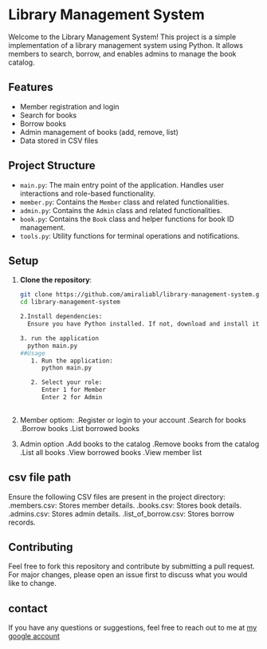 # Library Management System

Welcome to the Library Management System! This project is a simple implementation of a library management system using Python. It allows members to search, borrow, and enables admins to manage the book catalog.

## Features

- Member registration and login
- Search for books
- Borrow books
- Admin management of books (add, remove, list)
- Data stored in CSV files

## Project Structure

- `main.py`: The main entry point of the application. Handles user interactions and role-based functionality.
- `member.py`: Contains the `Member` class and related functionalities.
- `admin.py`: Contains the `Admin` class and related functionalities.
- `book.py`: Contains the `Book` class and helper functions for book ID management.
- `tools.py`: Utility functions for terminal operations and notifications.

## Setup

1. **Clone the repository**:
   ```bash
   git clone https://github.com/amiraliabl/library-management-system.git
   cd library-management-system

   2.Install dependencies:
     Ensure you have Python installed. If not, download and install it [here](https://www.python.org/downloads/).

   3. run the application
     python main.py
   ##Usage
      1. Run the application:
         python main.py

      2. Select your role:
         Enter 1 for Member
         Enter 2 for Admin
     
  4. Member optiom:
     .Register or login to your account
     .Search for books
     .Borrow books
     .List borrowed books

   5. Admin option
      .Add books to the catalog
      .Remove books from the catalog
      .List all books
      .View borrowed books
      .View member list

## csv file path
Ensure the following CSV files are present in the project directory:
.members.csv: Stores member details.
.books.csv: Stores book details.
.admins.csv: Stores admin details.
.list_of_borrow.csv: Stores borrow records.
    
     
 ## Contributing
 Feel free to fork this repository and contribute by submitting a pull request. For major changes, please open an issue first to discuss what you would like to change.

 ## contact
 If you have any questions or suggestions, feel free to reach out to me at [my google account](amiraliabolhassani@gmail.com)

     

